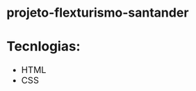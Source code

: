 # projeto-flexturismo-santander

<style>
  .nome{
    font-size:20px;
  }
  
</style>

<div class="nome">
  <h2>Tecnlogias:</h2>
      <ul>
        <li>HTML</li>
        <li>CSS</li>
    </ul>
</div>
